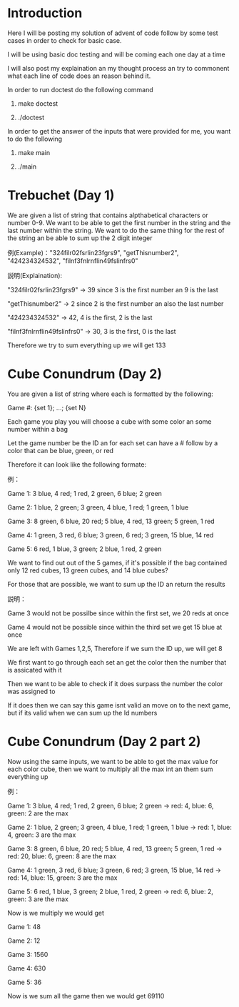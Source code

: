 # Introduction
Here I will be posting my solution of advent of code follow by some test cases in order to check for basic case.

I will be using basic doc testing and will be coming each one day at a time

I will also post my explaination an my thought process an try to commonent what each line of code does an reason behind it. 

In order to run doctest do the following command 

1. make doctest

2. ./doctest

In order to get the answer of the inputs that were provided for me, you want to do the following

1. make main

2. ./main

# Trebuchet (Day 1)
We are given a list of string that contains alpthabetical characters or number 0-9. We want to be able to get the first number in the string and the last number within the string. We want to do the same thing for the rest of the string an be able to sum up the 2 digit integer

例(Example)："324filr02fsrlin23fgrs9", "getThisnumber2", "424234324532", "filnf3fnlrnflin49fslinfrs0"

説明(Explaination):

"324filr02fsrlin23fgrs9" -> 39 since 3 is the first number an 9 is the last

"getThisnumber2" -> 2 since 2 is the first number an also the last number

"424234324532" -> 42, 4 is the first, 2 is the last

"filnf3fnlrnflin49fslinfrs0" -> 30, 3 is the first, 0 is the last

Therefore we try to sum everything up we will get 133

# Cube Conundrum (Day 2)
You are given a list of string where each is formatted by the following:

Game #: {set 1}; ...; {set N} 

Each game you play you will choose a cube with some color an some number within a bag

Let the game number be the ID an for each set can have a # follow by a color that can be blue, green, or red

Therefore it can look like the following formate:

例：

Game 1: 3 blue, 4 red; 1 red, 2 green, 6 blue; 2 green

Game 2: 1 blue, 2 green; 3 green, 4 blue, 1 red; 1 green, 1 blue

Game 3: 8 green, 6 blue, 20 red; 5 blue, 4 red, 13 green; 5 green, 1 red

Game 4: 1 green, 3 red, 6 blue; 3 green, 6 red; 3 green, 15 blue, 14 red

Game 5: 6 red, 1 blue, 3 green; 2 blue, 1 red, 2 green

We want to find out out of the 5 games, if it's possible if the bag contained only 12 red cubes, 13 green cubes, and 14 blue cubes?

For those that are possible, we want to sum up the ID an return the results

説明：

Game 3 would not be possilbe since within the first set, we 20 reds at once

Game 4 would not be possible since within the third set we get 15 blue at once

We are left with Games 1,2,5, Therefore if we sum the ID up, we will get 8

We first want to go through each set an get the color then the number that is assicated with it

Then we want to be able to check if it does surpass the number the color was assigned to

If it does then we can say this game isnt valid an move on to the next game, but if its valid when we can sum up the Id numbers

# Cube Conundrum (Day 2 part 2)

Now using the same inputs, we want to be able to get the max value for each color cube, then we want to multiply all the max int an them sum everything up

例：

Game 1: 3 blue, 4 red; 1 red, 2 green, 6 blue; 2 green -> red: 4, blue: 6, green: 2 are the max

Game 2: 1 blue, 2 green; 3 green, 4 blue, 1 red; 1 green, 1 blue -> red: 1, blue: 4, green: 3 are the max

Game 3: 8 green, 6 blue, 20 red; 5 blue, 4 red, 13 green; 5 green, 1 red -> red: 20, blue: 6, green: 8 are the max

Game 4: 1 green, 3 red, 6 blue; 3 green, 6 red; 3 green, 15 blue, 14 red -> red: 14, blue: 15, green: 3 are the max

Game 5: 6 red, 1 blue, 3 green; 2 blue, 1 red, 2 green -> red: 6, blue: 2, green: 3 are the max

Now is we multiply we would get 

Game 1: 48

Game 2: 12

Game 3: 1560

Game 4: 630

Game 5: 36

Now is we sum all the game then we would get 69110